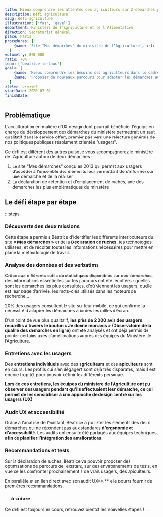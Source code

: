 ```yaml
---
title: Mieux comprendre les attentes des agriculteurs sur 2 démarches phares
description: Défi agriculture
slug: defi-agriculture
illustration: ['fas', 'gavel']
department: Ministère de l’Agriculture et de l’Alimentation
direction: Secrétariat général
place: Paris
procedures: [
    {name: 'Site "Mes démarches" du ministère de l’Agriculture', url: 'http://mesdemarches.agriculture.gouv.fr'},
  ]
volumetry: 860 000
ratio: 70%
team: ['beatrice-le-thuc']
goals: [
    {name: 'Mieux comprendre les besoins des agriculteurs dans le cadre de ces démarches (ateliers d’écoute, entretiens individuels et tests utilisateur)', done: true},
    {name: 'Proposer de nouveaux parcours pour adapter les démarches aux besoins identifiés', done: false},
  ]
status: present
startDate: 2020-07-09
finishDate:
---
```


## Problématique

L’acculturation en matière d’UX design dont pourrait bénéficier l’équipe en charge du développement des démarches du ministère permettrait un saut qualitatif dans le service offert, premier pas vers une relecture générale de nos politiques publiques résolument orientée "usagers".

Ce défi est différent des autres puisque vous accompagnerez le ministère de l’Agriculture autour de deux démarches :

1. Le site "Mes démarches" conçu en 2013 qui permet aux usagers d’accéder à l’ensemble des éléments leur permettant de s’informer sur une démarche et de la réaliser
2. La déclaration de détention et d’emplacement de ruches, une des démarches les plus emblématiques du ministère


<!-- ## Objectifs du défi

- Mieux comprendre les besoins des agriculteurs dans le cadre de ces démarches (ateliers d’écoute, entretiens individuels et tests utilisateur)
- Proposer de nouveaux parcours pour adapter les démarches aux besoins identifiés -->


## Le défi étape par étape

:::steps
### Découverte des deux missions

Cette étape a permis à Béatrice d’identifier les différents interlocuteurs du site **« Mes démarches »** et de la **Déclaration de ruches**, les technologies utilisées, et de récolter toutes les informations nécessaires pour mettre en place la méthodologie de travail.

### Analyse des données et des verbatims

Grâce aux différents outils de statistiques disponibles sur ces démarches, des informations essentielles sur les parcours ont été récoltées : quelles sont les démarches les plus consultées, d’où viennent les usagers, quelle est leur page d’arrivée, les mots-clés utilisés dans les moteurs de recherche…

20% des usagers consultent le site sur leur mobile, ce qui confirme la nécessité d’adapter les démarches à toutes les tailles d’écran.

D’un point de vue plus qualitatif, **les près de 2 000 avis des usagers recueillis à travers le bouton « Je donne mon avis » (Observatoire de la qualité des démarches en ligne)** ont été analysés et ont déjà permis de pointer certains axes d’améliorations auprès des équipes du Ministère de l’Agriculture.

### Entretiens avec les usagers

Des **entretiens individuels** avec des **agriculteurs** et des **apiculteurs** sont en cours. Les profils qui s’en dégagent sont déjà très disparates, mais il est encore trop tôt pour pouvoir définir les différents personae.

**Lors de ces entretiens, les équipes du ministère de l’Agriculture ont pu observer des usagers pendant qu’ils effectuaient leur démarche, ce qui permet de les sensibiliser à une approche de design centré sur les usagers (UX).**

### Audit UX et accessibilité

Grâce à l’analyse de l’existant, Béatrice a pu lister les éléments des deux démarches qui ne répondent pas aux standards **d’ergonomie et d’accessibilité**. Les audits ont ensuite été partagés aux équipes techniques, **afin de planifier l’intégration des améliorations**.

### Recommandations et tests

Sur la déclaration de ruches, Béatrice va pouvoir proposer des optimisations de parcours de l’existant, sur des environnements de tests, en vue de les confronter prochainement à de vrais usagers, des apiculteurs.

En parallèle et en lien direct avec son audit UX**,** elle pourra fournir de premières recommandations.

### ... à suivre

Ce défi est toujours en cours, retrouvez bientôt les nouvelles étapes !
:::

